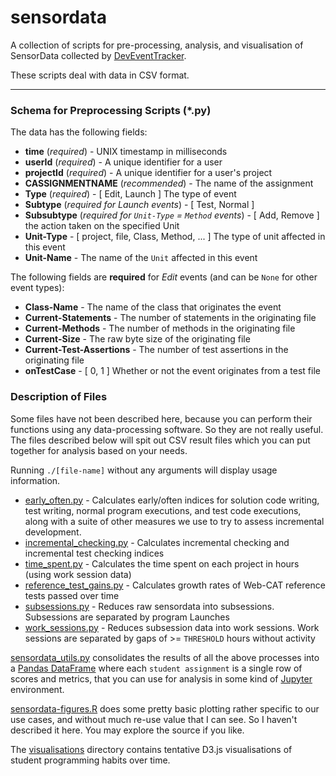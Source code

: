 # sensordata

A collection of scripts for pre-processing, analysis, and visualisation of SensorData collected by [DevEventTracker](https://github.com/web-cat/eclipse-plugins-importer-exporter/tree/DevEventTrackerAddition).

These scripts deal with data in CSV format.

---

### Schema for Preprocessing Scripts (\*.py)
The data has the following fields:

* **time** (*required*) - UNIX timestamp in milliseconds
* **userId** (*required*) - A unique identifier for a user
* **projectId** (*required*) - A unique identifier for a user's project
* **CASSIGNMENTNAME** (*recommended*) - The name of the assignment
* **Type** (*required*) - [ Edit, Launch ] The type of event
* **Subtype** (*required for Launch events*) - [ Test, Normal ]
* **Subsubtype** (*required for `Unit-Type` = `Method` events*) - [ Add, Remove ] the action taken on the specified Unit
* **Unit-Type** - [ project, file, Class, Method, ... ] The type of unit affected in this event
* **Unit-Name** - The name of the `Unit` affected in this event

The following fields are **required** for *Edit* events (and can be `None` for other event types):
* **Class-Name** - The name of the class that originates the event
* **Current-Statements** - The number of statements in the originating file
* **Current-Methods** - The number of methods in the originating file
* **Current-Size** - The raw byte size of the originating file
* **Current-Test-Assertions** - The number of test assertions in the originating file
* **onTestCase** - [ 0, 1 ] Whether or not the event originates from a test file

### Description of Files
Some files have not been described here, because you can perform their functions using any data-processing software. So they are not really useful. The files described below will spit out CSV result files which you can put together for analysis based on your needs.

Running `./[file-name]` without any arguments will display usage information.

* [early_often.py](early_often.py) - Calculates early/often indices for solution code writing, test writing, normal program executions, and test code executions, along with a suite of other measures we use to try to assess incremental development.
* [incremental_checking.py](incremental_checking.py) - Calculates incremental checking and incremental test checking indices
* [time_spent.py](time_spent.py) - Calculates the time spent on each project in hours (using work session data)
* [reference_test_gains.py](reference_test_gains.py) - Calculates growth rates of Web-CAT reference tests passed over time
* [subsessions.py](subsessions.py) - Reduces raw sensordata into subsessions. Subsessions are separated by program Launches
* [work_sessions.py](work_sessions.py) - Reduces subsession data into work sessions. Work sessions are separated by gaps of >= `THRESHOLD` hours without activity

[sensordata_utils.py](sensordata-utils.py) consolidates the results of all the above processes into a [Pandas DataFrame](https://pandas.pydata.org/pandas-docs/stable/generated/pandas.DataFrame.html) where each `student assignment` is a single row of scores and metrics, that you can use for analysis in some kind of [Jupyter](https://try.jupyter.org/) environment.

[sensordata-figures.R](sensordata-figures.R) does some pretty basic plotting rather specific to our use cases, and without much re-use value that I can see. So I haven't described it here.
You may explore the source if you like.

The [visualisations](visualisations) directory contains tentative D3.js visualisations of student programming habits over time.
